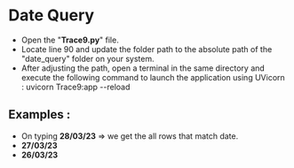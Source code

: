 # Date Query

- Open the "**Trace9.py**" file.
- Locate line 90 and update the folder path to the absolute path of the "date_query" folder on your system.
- After adjusting the path, open a terminal in the same directory and execute the following command to launch the application using UVicorn : uvicorn Trace9:app --reload

## Examples : 
- On typing **28/03/23** => we get the all rows that match date.
- **27/03/23**
- **26/03/23**
